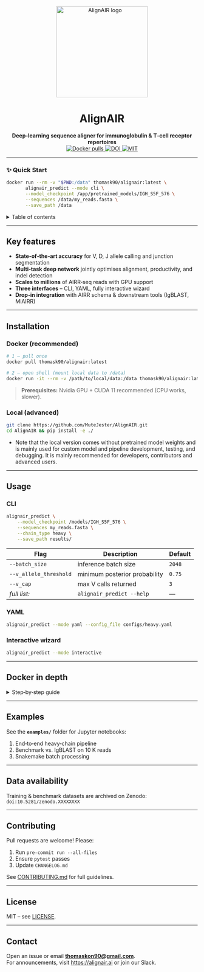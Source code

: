 
<p align="center">
  <img src="https://alignair.ai/_next/static/media/logo_alignair14bw.b74a41a0.svg" width="240" alt="AlignAIR logo">
</p>

<h1 align="center">AlignAIR</h1>
<p align="center">
  <strong>Deep‑learning sequence aligner for immunoglobulin &amp; T‑cell receptor repertoires</strong><br>
  <a href="https://hub.docker.com/r/thomask90/alignair">
    <img alt="Docker pulls" src="https://img.shields.io/docker/pulls/thomask90/alignair">
  </a>
  <a href="https://zenodo.org/record/XXXXXXXX">
    <img alt="DOI" src="https://zenodo.org/badge/DOI/10.5281/zenodo.XXXXXXXX.zsvg">
  </a>
  <a href="LICENSE">
    <img alt="MIT" src="https://img.shields.io/badge/license-MIT-green.svg">
  </a>
</p>
 
---

### ✨ Quick Start

```bash
docker run --rm -v "$PWD:/data" thomask90/alignair:latest \
       alignair_predict --mode cli \
       --model_checkpoint /app/pretrained_models/IGH_S5F_576 \
       --sequences /data/my_reads.fasta \
       --save_path /data
```

<details>
<summary>Table of contents</summary>

- [Key features](#key-features)
- [Installation](#installation)
- [Usage](#usage)
- [Docker in depth](#docker-in-depth)
- [Examples](#examples)
- [Data availability](#data-availability)
- [Citation](#citation)
- [Contributing](#contributing)
- [License](#license)
- [Contact](#contact)

</details>

---

## Key features
- **State‑of‑the‑art accuracy** for V, D, J allele calling and junction segmentation  
- **Multi‑task deep network** jointly optimises alignment, productivity, and indel detection  
- **Scales to millions** of AIRR‑seq reads with GPU support  
- **Three interfaces** – CLI, YAML, fully interactive wizard  
- **Drop‑in integration** with AIRR schema & downstream tools (IgBLAST, MiAIRR)

---

## Installation

### Docker (recommended)

```bash
# 1 — pull once
docker pull thomask90/alignair:latest

# 2 — open shell (mount local data to /data)
docker run -it --rm -v /path/to/local/data:/data thomask90/alignair:latest
```

> **Prerequisites:** Nvidia GPU + CUDA 11 recommended (CPU works, slower).

### Local (advanced)

```bash
git clone https://github.com/MuteJester/AlignAIR.git
cd AlignAIR && pip install -e ./
```
* Note that the local version comes without pretrained model weights and is mainly
used for custom model and pipeline development, testing, and debugging.
It is mainly recommended for developers, contributors and advanced users.

---

## Usage

### CLI

```bash
alignair_predict \
    --model_checkpoint /models/IGH_S5F_576 \
    --sequences my_reads.fasta \
    --chain_type heavy \
    --save_path results/
```

| Flag | Description | Default |
|------|-------------|---------|
| `--batch_size` | inference batch size | `2048` |
| `--v_allele_threshold` | minimum posterior probability | `0.75` |
| `--v_cap` | max V calls returned | `3` |
| *full list:* | `alignair_predict --help` | — |

### YAML

```bash
alignair_predict --mode yaml --config_file configs/heavy.yaml
```

### Interactive wizard

```bash
alignair_predict --mode interactive
```

---

## Docker in depth
<details>
<summary>Step‑by‑step guide</summary>

1. **Pull image**  
   ```bash
   docker pull thomask90/alignair:latest
   ```

2. **Run container**  
   ```bash
   docker run -it --rm \
       -v "/path/to/local/data:/data" \
       thomask90/alignair:latest
   ```

3. **Choose option 1: CLI mode** from the menu.

4. **Paste CLI arguments**, e.g.  
   ```bash
   --model_checkpoint="/app/pretrained_models/IGH_S5F_576" \
   --save_path="/data" \
   --chain_type=heavy \
   --sequences="/data/test01.fasta"
   ```
   Results are written back to your mounted `/data` folder.
</details>

---

## Examples
See the **`examples/`** folder for Jupyter notebooks:

1. End‑to‑end heavy‑chain pipeline  
2. Benchmark vs. IgBLAST on 10 K reads  
3. Snakemake batch processing  

---

## Data availability
Training & benchmark datasets are archived on Zenodo: `doi:10.5281/zenodo.XXXXXXXX`



---

## Contributing
Pull requests are welcome! Please:

1. Run `pre-commit run --all-files`
2. Ensure `pytest` passes
3. Update `CHANGELOG.md`

See [CONTRIBUTING.md](CONTRIBUTING.md) for full guidelines.

---

## License
MIT – see [LICENSE](LICENSE).

---

## Contact
Open an issue or email **thomaskon90@gmail.com**.  
For announcements, visit <https://alignair.ai> or join our Slack.

